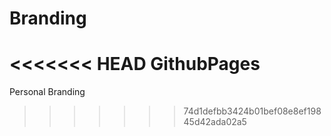 # Branding

<<<<<<< HEAD
GithubPages
=======
Personal Branding
>>>>>>> 74d1defbb3424b01bef08e8ef19845d42ada02a5
